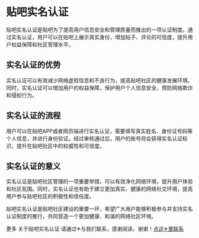# 贴吧实名认证

贴吧实名认证是贴吧为了提高用户信息安全和管理质量而推出的一项认证制度。通过实名认证，用户可以在贴吧上展示真实身份，增加帖子、评论的可信度，提升用户权益保障和社区管理水平。

## 实名认证的优势

实名认证可以有效减少网络虚假信息和不良行为，提高贴吧社区的健康发展环境。同时，实名认证可以增加用户的权益保障，保护用户个人信息安全，预防网络欺诈和侵权行为。

## 实名认证的流程

用户可以在贴吧APP或者网页端进行实名认证，需要填写真实姓名、身份证号码等个人信息，并进行身份验证。经过审核通过后，用户的账号将会获得实名认证标识，提升在贴吧社区中的权威性和可信度。

## 实名认证的意义

实名认证是贴吧社区管理的一项重要举措，可以有效净化网络环境，提升用户体验和社区氛围。同时，实名认证也有助于建立更加真实、健康的网络社交环境，提高用户参与贴吧社区的积极性和信任度。

贴吧实名认证是贴吧社区建设的重要一环，希望广大用户能够积极参与并支持实名认证制度的推行，共同营造一个更加健康、和谐的网络社区环境。

更多 关于贴吧实名认证 请通过✈与我们联系，感谢阅读，谢谢！[点这✈里联系](https://ads.k02.cc)